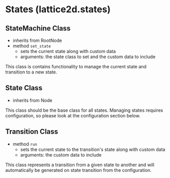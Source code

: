 # States (lattice2d.states)
## StateMachine Class
- inherits from RootNode
- method `set_state`
    - sets the current state along with custom data
    - arguments: the state class to set and the custom data to include
    
This class is contains functionality to manage the current state and transition to a new state.

## State Class
- inherits from Node

This class should be the base class for all states.  Managing states requires configuration, so please look at the configuration section below.

## Transition Class
- method `run`
    - sets the current state to the transition's state along with custom data
    - arguments: the custom data to include
    
This class represents a transition from a given state to another and will automatically be generated on state transition from the configuration.
